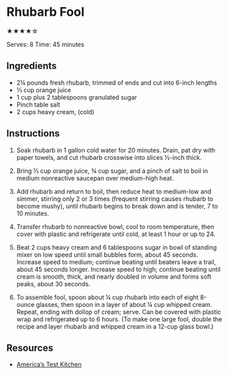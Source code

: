 # Rhubarb Fool

★★★★☆

Serves: 8
Time: 45 minutes

## Ingredients

* 2¼ pounds fresh rhubarb, trimmed of ends and cut into 6-inch lengths
* ⅓ cup orange juice
* 1 cup plus 2 tablespoons granulated sugar
* Pinch table salt
* 2 cups heavy cream, (cold)

## Instructions

1. Soak rhubarb in 1 gallon cold water for 20 minutes. Drain, pat dry with paper towels, and cut rhubarb crosswise into slices ½-inch thick.

2. Bring ⅓ cup orange juice, ¾ cup sugar, and a pinch of salt to boil in medium nonreactive saucepan over medium-high heat.

3. Add rhubarb and return to boil, then reduce heat to medium-low and simmer, stirring only 2 or 3 times (frequent stirring causes rhubarb to become mushy), until rhubarb begins to break down and is tender, 7 to 10 minutes.

4. Transfer rhubarb to nonreactive bowl, cool to room temperature, then cover with plastic and refrigerate until cold, at least 1 hour or up to 24.

5. Beat 2 cups heavy cream and 6 tablespoons sugar in bowl of standing mixer on low speed until small bubbles form, about 45 seconds. Increase speed to medium; continue beating until beaters leave a trail, about 45 seconds longer. Increase speed to high; continue beating until cream is smooth, thick, and nearly doubled in volume and forms soft peaks, about 30 seconds.

6. To assemble fool, spoon about ¼ cup rhubarb into each of eight 8-ounce glasses, then spoon in a layer of about ¼ cup whipped cream. Repeat, ending with dollop of cream; serve. Can be covered with plastic wrap and refrigerated up to 6 hours. (To make one large fool, double the recipe and layer rhubarb and whipped cream in a 12-cup glass bowl.)

## Resources

* [America’s Test Kitchen](https://www.americastestkitchen.com/recipes/371-rhubarb-fool)
